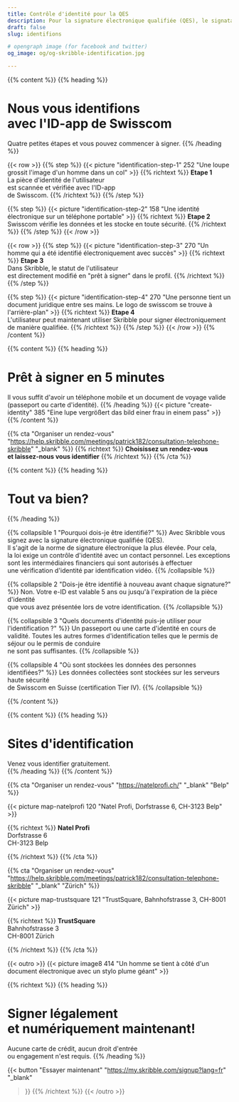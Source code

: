 ```yaml
---
title: Contrôle d'identité pour la QES
description: Pour la signature électronique qualifiée (QES), le signataire doit prouver son identité. Skribble vous aidera.
draft: false
slug: identifions

# opengraph image (for facebook and twitter)
og_image: og/og-skribble-identification.jpg

---
```


{{% content %}}
{{% heading %}}
# Nous vous identifions <br class="hide-for-mobile">avec l'ID-app de Swisscom
Quatre petites étapes et vous pouvez commencer à signer.
{{% /heading %}}

{{< row >}}
{{% step %}}
{{< picture "identification-step-1" 252 "Une loupe grossit l'image d'un homme dans un col" >}}
{{% richtext %}}
**Etape 1**<br>
La pièce d'identité de l'utilisateur <br class="hide-for-mobile">est scannée et vérifiée avec l'ID-app <br class="hide-for-mobile">de Swisscom.
{{% /richtext %}}
{{% /step %}}

{{% step %}}
{{< picture "identification-step-2" 158 "Une identité électronique sur un téléphone portable" >}}
{{% richtext %}}
**Etape 2**<br>
Swisscom vérifie les données et les stocke en toute sécurité.
{{% /richtext %}}
{{% /step %}}
{{< /row >}}

{{< row >}}
{{% step %}}
{{< picture "identification-step-3" 270 "Un homme qui a été identifié électroniquement avec succès" >}}
{{% richtext %}}
**Etape 3**<br>
Dans Skribble, le statut de l'utilisateur <br class="hide-for-mobile">est directement modifié en "prêt à signer" dans le profil.
{{% /richtext %}}
{{% /step %}}

{{% step %}}
{{< picture "identification-step-4" 270 "Une personne tient un document juridique entre ses mains. Le logo de swisscom se trouve à l'arrière-plan" >}}
{{% richtext %}}
**Etape 4**<br>
L'utilisateur peut maintenant utiliser Skribble pour signer électroniquement de manière qualifiée.
{{% /richtext %}}
{{% /step %}}
{{< /row >}}
{{% /content %}}

[//]: # (--------------------------------------------------------------------------------------------------------------)

{{% content %}}
{{% heading %}}
# Prêt à signer en 5 minutes
Il vous suffit d'avoir un téléphone mobile et un document de voyage valide <br class="hide-for-mobile">(passeport ou carte d'identité).
{{% /heading %}}
{{< picture "create-identity" 385 "Eine lupe vergrößert das bild einer frau in einem pass" >}}
&nbsp;
{{% /content %}}

{{% cta
  "Organiser un rendez-vous"
  "https://help.skribble.com/meetings/patrick182/consultation-telephone-skribble"
  "_blank"
%}}
{{% richtext %}}
**Choisissez un rendez-vous <br class="hide-for-mobile">et laissez-nous vous identifier**
{{% /richtext %}}
{{% /cta %}}

[//]: # (--------------------------------------------------------------------------------------------------------------)

{{% content %}}
{{% heading %}}
# Tout va bien?
{{% /heading %}}

{{% collapsible 1 "Pourquoi dois-je être identifié?" %}}
Avec Skribble vous signez avec la signature électronique qualifiée (QES). <br class="hide-for-mobile">Il s'agit de la norme de signature électronique la plus élevée. Pour cela, <br class="hide-for-mobile">la loi exige un contrôle d'identité avec un contact personnel. Les exceptions <br class="hide-for-mobile">sont les intermédiaires financiers qui sont autorisés à effectuer <br class="hide-for-mobile">une vérification d'identité par identification vidéo.
{{% /collapsible %}}

{{% collapsible 2 "Dois-je être identifié à nouveau avant chaque signature?" %}}
Non. Votre e-ID est valable 5 ans ou jusqu'à l'expiration de la pièce d'identité <br class="hide-for-mobile">que vous avez présentée lors de votre identification.
{{% /collapsible %}}

{{% collapsible 3 "Quels documents d'identité puis-je utiliser pour l'identification ?" %}}
Un passeport ou une carte d'identité en cours de validité. Toutes les autres formes d'identification telles que le permis de séjour ou le permis de conduire <br class="hide-for-mobile">ne sont pas suffisantes.
{{% /collapsible %}}

{{% collapsible 4 "Où sont stockées les données des personnes identifiées?" %}}
Les données collectées sont stockées sur les serveurs haute sécurité <br class="hide-for-mobile">de Swisscom en Suisse (certification Tier IV). 
{{% /collapsible %}}

{{% /content %}}

[//]: # (--------------------------------------------------------------------------------------------------------------)

{{% content %}}
{{% heading %}}
# Sites d'identification
Venez vous identifier gratuitement.        
{{% /heading %}}
{{% /content %}}

{{% cta
  "Organiser un rendez-vous"
  "https://natelprofi.ch/"
  "_blank"
  "Belp"
%}}

{{< picture map-natelprofi 120 "Natel Profi, Dorfstrasse 6, CH-3123 Belp" >}}

{{% richtext %}}
**Natel Profi**<br>
Dorfstrasse 6<br>
CH-3123 Belp

{{% /richtext %}}
{{% /cta %}}

{{% cta
  "Organiser un rendez-vous"
  "https://help.skribble.com/meetings/patrick182/consultation-telephone-skribble"
  "_blank"
  "Zürich"
%}}

{{< picture map-trustsquare 121 "TrustSquare, Bahnhofstrasse 3, CH-8001 Zürich" >}}

{{% richtext %}}
**TrustSquare**<br>
Bahnhofstrasse 3<br>
CH-8001 Zürich

{{% /richtext %}}
{{% /cta %}}

[//]: # (--------------------------------------------------------------------------------------------------------------)

{{< outro >}}
{{< picture image8 414 "Un homme se tient à côté d'un document électronique avec un stylo plume géant" >}}

{{% richtext %}}
{{% heading %}}
# Signer légalement <br class="hide-for-mobile">et numériquement maintenant!
Aucune carte de crédit, aucun droit d'entrée <br class="hide-for-mobile">ou engagement n'est requis.
{{% /heading %}}

{{< button
  "Essayer maintenant"
  "https://my.skribble.com/signup?lang=fr"
  "_blank"
>}}
{{% /richtext %}}
{{< /outro >}}